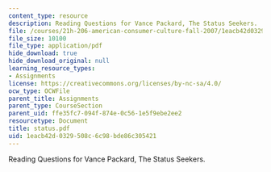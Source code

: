 ```yaml
---
content_type: resource
description: Reading Questions for Vance Packard, The Status Seekers.
file: /courses/21h-206-american-consumer-culture-fall-2007/1eacb42d0329508c6c98bde86c305421_status.pdf
file_size: 10100
file_type: application/pdf
hide_download: true
hide_download_original: null
learning_resource_types:
- Assignments
license: https://creativecommons.org/licenses/by-nc-sa/4.0/
ocw_type: OCWFile
parent_title: Assignments
parent_type: CourseSection
parent_uid: ffe35fc7-094f-874e-0c56-1e5f9ebe2ee2
resourcetype: Document
title: status.pdf
uid: 1eacb42d-0329-508c-6c98-bde86c305421
---
```

Reading Questions for Vance Packard, The Status Seekers.